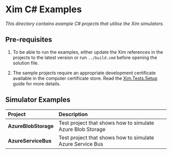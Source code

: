 # Xim C# Examples

_This directory contains example C# projects that utilise the Xim simulators._

## Pre-requisites

1. To be able to run the examples, either update the Xim references in the projects to the latest version or run `../build.cmd` before opening the solution file.

2. The sample projects require an appropriate development certificate available in the computer certificate store. Read the [Xim.Tests.Setup](../tools/Xim.Tests.Setup/README.md) guide for more details.

## Simulator Examples

| Project          | Description |
|:-----------------|:------------|
| **AzureBlobStorage** | Test project that shows how to simulate Azure Blob Storage |
| **AzureServiceBus**  | Test project that shows how to simulate Azure Service Bus |